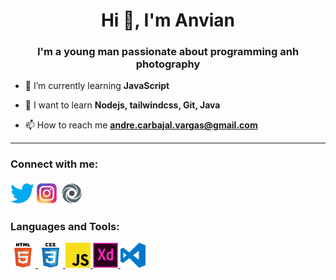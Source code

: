 <h1 align="center">Hi 👋, I'm Anvian</h1>
<h3 align="center">I'm a young man passionate about programming anh photography</h3>

- 🌱 I’m currently learning **JavaScript**

- 📖 I want to learn **Nodejs, tailwindcss, Git, Java**

- 📫 How to reach me **andre.carbajal.vargas@gmail.com**

---

<h3 align="left">Connect with me:</h3>
<p align="left">
<a href="https://twitter.com/carbajal_andre" target="blank"><img align="center" src="icons/twitter.png" alt="carbajal_andre" style="max-width:100%;" /></a>
<a href="https://instagram.com/andre_alejandro23" target="blank"><img align="center" src="icons/instagram.png" alt="andre_alejandro23" style="max-width:100%;" /></a>
<a href="https://replit.com/@anvian" target="blank"><img align="center" src="icons/replit.png" alt="andre_alejandro23" width="40" height="40" /></a>
</p>

<h3 align="left">Languages and Tools:</h3>
<p align="left"> 
<a href="https://www.w3.org/html/" target="_blank"> <img src="icons/html5.svg" alt="html5" width="40" height="40"/> </a> 
<a href="https://www.w3schools.com/css/" target="_blank"> <img src="icons/css3.svg" alt="css3" width="40" height="40"/> <a> 
<a href="https://www.w3schools.com/js/" target="_blank"> <img src="icons/javascript.svg" alt="js" width="40" height="40"/> </a>
<a href="https://www.adobe.com/products/xd.html" target="_blank"> <img src="icons/adobe-xd.svg" alt="xd" width="40" height="40"/> </a> 
<a href="https://code.visualstudio.com/" target="_blank"> <img src="icons/visual-studio-code.svg" alt="vs" width="40" height="40"/> </a> 
</p>
